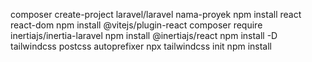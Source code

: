 composer create-project laravel/laravel nama-proyek
npm install react react-dom
npm install @vitejs/plugin-react
composer require inertiajs/inertia-laravel
npm install @inertiajs/react
npm install -D tailwindcss postcss autoprefixer
npx tailwindcss init
npm install